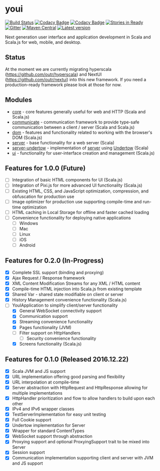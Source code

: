 # youi

[![Build Status](https://travis-ci.org/outr/youi.svg?branch=master)](https://travis-ci.org/outr/youi)
[![Codacy Badge](https://api.codacy.com/project/badge/Grade/c0425ea823824cd7ab60659e8b9542dc)](https://www.codacy.com/app/matthicks/youi?utm_source=github.com&amp;utm_medium=referral&amp;utm_content=outr/youi&amp;utm_campaign=Badge_Grade)
[![Codacy Badge](https://api.codacy.com/project/badge/Coverage/c0425ea823824cd7ab60659e8b9542dc)](https://www.codacy.com/app/matthicks/youi?utm_source=github.com&utm_medium=referral&utm_content=outr/youi&utm_campaign=Badge_Coverage)
[![Stories in Ready](https://badge.waffle.io/outr/youi.png?label=ready&title=Ready)](https://waffle.io/outr/youi)
[![Gitter](https://badges.gitter.im/Join%20Chat.svg)](https://gitter.im/outr/youi)
[![Maven Central](https://maven-badges.herokuapp.com/maven-central/io.youi/youi-core_2.12/badge.svg)](https://maven-badges.herokuapp.com/maven-central/io.youi/youi-core_2.12)
[![Latest version](https://index.scala-lang.org/outr/youi/youi-core/latest.svg)](https://index.scala-lang.org/outr/youi)

Next generation user interface and application development in Scala and Scala.js for web, mobile, and desktop.

## Status

At the moment we are currently migrating hyperscala (https://github.com/outr/hyperscala) and NextUI (https://github.com/outr/nextui)
into this new framework. If you need a production-ready framework please look at those for now.

## Modules

* [core](core) - core features generally useful for web and HTTP (Scala and Scala.js)
* [communicate](communicate) - communication framework to provide type-safe communication between a client / server (Scala and Scala.js)
* [dom](dom) - features and functionality related to working with the browser's DOM (Scala.js)
* [server](server) - base functionality for a web server (Scala)
* [server-undertow](serverUndertow) - implementation of [server](server) using [Undertow](http://undertow.io/) (Scala)
* [ui](ui) - functionality for user-interface creation and management (Scala.js)

## Features for 1.0.0 (Future)

* [ ] Integration of basic HTML components for UI (Scala.js)
* [ ] Integration of Pixi.js for more advanced UI functionality (Scala.js)
* [ ] Existing HTML, CSS, and JavaScript optimization, compression, and obfuscation for production use
* [ ] Image optimizer for production use supporting compile-time and run-time optimization
* [ ] HTML caching in Local Storage for offline and faster cached loading
* [ ] Convenience functionality for deploying native applications
    * [ ] Windows
    * [ ] Mac
    * [ ] Linux
    * [ ] iOS
    * [ ] Android

## Features for 0.2.0 (In-Progress)

* [X] Complete SSL support (binding and proxying)
* [X] Ajax Request / Response framework
* [X] XML Content Modification Streams for any XML / HTML content
* [X] Compile-time HTML injection into Scala.js from existing template
* [X] Shared Var - shared state modifiable on client or server
* [X] History Management convenience functionality (Scala.js)
* [ ] YouIApplication to simplify client/server functionality
    * [X] General WebSocket connectivity support
    * [X] Communication support
    * [X] Streaming convenience functionality
    * [X] Pages functionality (JVM)
    * [ ] Filter support on HttpHandlers
        * [ ] Security convenience functionality
    * [X] Screens functionality (Scala.js)

## Features for 0.1.0 (Released 2016.12.22)

* [X] Scala JVM and JS support
* [X] URL implementation offering good parsing and flexibility
* [X] URL interpolation at compile-time
* [X] Server abstraction with HttpRequest and HttpResponse allowing for multiple implementations
* [X] HttpHandler prioritization and flow to allow handlers to build upon each other
* [X] IPv4 and IPv6 wrapper classes
* [X] TestServerImplementation for easy unit testing
* [X] Full Cookie support
* [X] Undertow implementation for Server
* [X] Wrapper for standard ContentTypes
* [X] WebSocket support through abstraction
* [X] Proxying support and optional ProxyingSupport trait to be mixed into Server
* [X] Session support
* [X] Communication implementation supporting client and server with JVM and JS support
